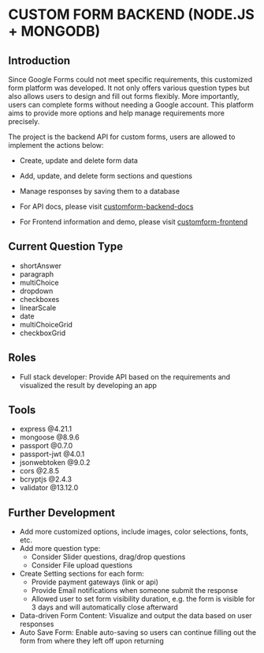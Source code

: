 # CUSTOM FORM BACKEND (NODE.JS + MONGODB)

## Introduction

Since Google Forms could not meet specific requirements, this customized form platform was developed. It not only offers various question types but also allows users to design and fill out forms flexibly. More importantly, users can complete forms without needing a Google account. This platform aims to provide more options and help manage requirements more precisely.

The project is the backend API for custom forms, users are allowed to implement the actions below:

- Create, update and delete form data
- Add, update, and delete form sections and questions
- Manage responses by saving them to a database

- For API docs, please visit [customform-backend-docs](https://github.com/tonia83731/customform-backend-docs/tree/main)

- For Frontend information and demo, please visit [customform-frontend](https://github.com/tonia83731/customform-frontend)

## Current Question Type

- shortAnswer
- paragraph
- multiChoice
- dropdown
- checkboxes
- linearScale
- date
- multiChoiceGrid
- checkboxGrid

## Roles

- Full stack developer: Provide API based on the requirements and visualized the result by developing an app

## Tools

- express @4.21.1
- mongoose @8.9.6
- passport @0.7.0
- passport-jwt @4.0.1
- jsonwebtoken @9.0.2
- cors @2.8.5
- bcryptjs @2.4.3
- validator @13.12.0

## Further Development

- Add more customized options, include images, color selections, fonts, etc.
- Add more question type:
  - Consider Slider questions, drag/drop questions
  - Consider File upload questions
- Create Setting sections for each form:
  - Provide payment gateways (link or api)
  - Provide Email notifications when someone submit the response
  - Allowed user to set form visibility duration, e.g. the form is visible for 3 days and will automatically close afterward
- Data-driven Form Content: Visualize and output the data based on user responses
- Auto Save Form: Enable auto-saving so users can continue filling out the form from where they left off upon returning
